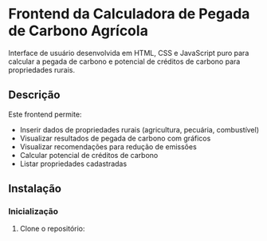 # Frontend da Calculadora de Pegada de Carbono Agrícola

Interface de usuário desenvolvida em HTML, CSS e JavaScript puro para calcular a pegada de carbono e potencial de créditos de carbono para propriedades rurais.

## Descrição

Este frontend permite:
- Inserir dados de propriedades rurais (agricultura, pecuária, combustível)
- Visualizar resultados de pegada de carbono com gráficos
- Visualizar recomendações para redução de emissões
- Calcular potencial de créditos de carbono
- Listar propriedades cadastradas

## Instalação

### Inicialização

1. Clone o repositório:
